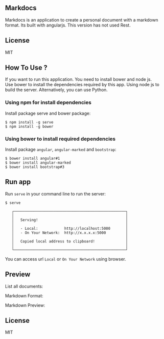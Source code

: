 ## Markdocs

Markdocs is an application to create a personal document with a markdown format.
Its built with angularjs. This version has not used Rest.

## License
MIT

## How To Use ?
If you want to run this application. You need to install bower and node js. Use bower to install the dependencies required by this app. Using node js to build the server. Alternatively, you can use Python.

### Using npm for install dependencies
Install package serve and bower package:

```
$ npm install -g serve
$ npm install -g bower
```

### Using bower to install required dependencies
Install package `angular`, `angular-marked` and `bootstrap`:

```
$ bower install angular#1
$ bower install angular-marked
$ bower install bootstrap#3
```

## Run app
Run `serve` in your command line to run the server:

```
$ serve

   ┌───────────────────────────────────────────────────┐
   │                                                   │
   │   Serving!                                        │
   │                                                   │
   │   - Local:            http://localhost:5000       │
   │   - On Your Network:  http://x.x.x.x:5000         │
   │                                                   │
   │   Copied local address to clipboard!              │
   │                                                   │
   └───────────────────────────────────────────────────┘
```

You can access url `Local` or `On Your Network` using browser.

## Preview
List all documents:
[](docs/preview01.png)

Markdown Format:
[](docs/preview02.png)

Markdown Preview:
[](docs/preview03.png)


## License
MIT



